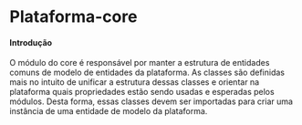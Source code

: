 # Plataforma-core

#### Introdução
O módulo do core é responsável por manter a estrutura de entidades comuns de modelo de entidades da plataforma.
As classes são definidas mais no intuito de unificar a estrutura dessas classes e orientar na plataforma quais propriedades estão
sendo usadas e esperadas pelos módulos.
Desta forma, essas classes devem ser importadas para criar uma instância de uma entidade de modelo da plataforma.
